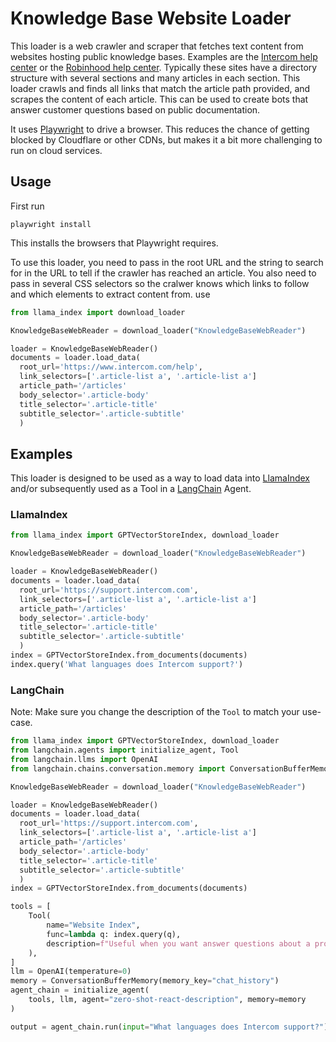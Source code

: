 # Knowledge Base Website Loader

This loader is a web crawler and scraper that fetches text content from websites hosting public knowledge bases. Examples are the [Intercom help center](https://www.intercom.com/help/en/) or the [Robinhood help center](https://robinhood.com/us/en/support/). Typically these sites have a directory structure with several sections and many articles in each section. This loader crawls and finds all links that match the article path provided, and scrapes the content of each article. This can be used to create bots that answer customer questions based on public documentation.

It uses [Playwright](https://playwright.dev/python/) to drive a browser. This reduces the chance of getting blocked by Cloudflare or other CDNs, but makes it a bit more challenging to run on cloud services.

## Usage

First run
```
playwright install
```
This installs the browsers that Playwright requires.

To use this loader, you need to pass in the root URL and the string to search for in the URL to tell if the crawler has reached an article. You also need to pass in several CSS selectors so the cralwer knows which links to follow and which elements to extract content from. use 

```python
from llama_index import download_loader

KnowledgeBaseWebReader = download_loader("KnowledgeBaseWebReader")

loader = KnowledgeBaseWebReader()
documents = loader.load_data(
  root_url='https://www.intercom.com/help', 
  link_selectors=['.article-list a', '.article-list a']
  article_path='/articles'
  body_selector='.article-body'
  title_selector='.article-title'
  subtitle_selector='.article-subtitle'
  )
```

## Examples

This loader is designed to be used as a way to load data into [LlamaIndex](https://github.com/run-llama/llama_index/tree/main/llama_index) and/or subsequently used as a Tool in a [LangChain](https://github.com/hwchase17/langchain) Agent.

### LlamaIndex

```python
from llama_index import GPTVectorStoreIndex, download_loader

KnowledgeBaseWebReader = download_loader("KnowledgeBaseWebReader")

loader = KnowledgeBaseWebReader()
documents = loader.load_data(
  root_url='https://support.intercom.com', 
  link_selectors=['.article-list a', '.article-list a']
  article_path='/articles'
  body_selector='.article-body'
  title_selector='.article-title'
  subtitle_selector='.article-subtitle'
  )
index = GPTVectorStoreIndex.from_documents(documents)
index.query('What languages does Intercom support?')
```

### LangChain

Note: Make sure you change the description of the `Tool` to match your use-case.

```python
from llama_index import GPTVectorStoreIndex, download_loader
from langchain.agents import initialize_agent, Tool
from langchain.llms import OpenAI
from langchain.chains.conversation.memory import ConversationBufferMemory

KnowledgeBaseWebReader = download_loader("KnowledgeBaseWebReader")

loader = KnowledgeBaseWebReader()
documents = loader.load_data(
  root_url='https://support.intercom.com', 
  link_selectors=['.article-list a', '.article-list a']
  article_path='/articles'
  body_selector='.article-body'
  title_selector='.article-title'
  subtitle_selector='.article-subtitle'
  )
index = GPTVectorStoreIndex.from_documents(documents)

tools = [
    Tool(
        name="Website Index",
        func=lambda q: index.query(q),
        description=f"Useful when you want answer questions about a product that has a public knowledge base.",
    ),
]
llm = OpenAI(temperature=0)
memory = ConversationBufferMemory(memory_key="chat_history")
agent_chain = initialize_agent(
    tools, llm, agent="zero-shot-react-description", memory=memory
)

output = agent_chain.run(input="What languages does Intercom support?")
```
